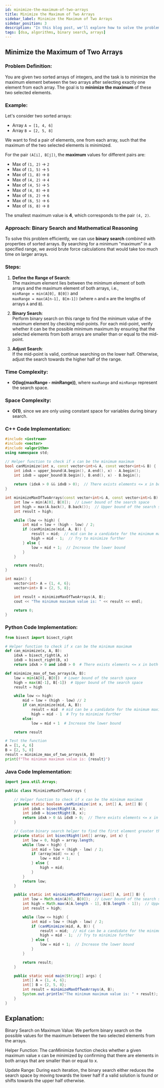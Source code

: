 ```yaml
---
id: minimize-the-maximum-of-two-arrays
title: Minimize the Maximum of Two Arrays
sidebar_label: Minimize the Maximum of Two Arrays
sidebar_position: 3
description: "In this blog post, we'll explore how to solve the problem of minimizing the maximum value between two arrays using binary search and mathematical reasoning."
tags: [dsa, algorithms, binary search, arrays]
---
```


## Minimize the Maximum of Two Arrays

### Problem Definition:

You are given two sorted arrays of integers, and the task is to minimize the maximum element between the two arrays after selecting exactly one element from each array. The goal is to **minimize the maximum** of these two selected elements.

### Example:

Let's consider two sorted arrays:

- Array `A = [1, 4, 6]`
- Array `B = [2, 5, 8]`

We want to find a pair of elements, one from each array, such that the maximum of the two selected elements is minimized.  

For the pair `(A[i], B[j])`, the **maximum** values for different pairs are:

- Max of `(1, 2)` → `2`
- Max of `(1, 5)` → `5`
- Max of `(1, 8)` → `8`
- Max of `(4, 2)` → `4`
- Max of `(4, 5)` → `5`
- Max of `(4, 8)` → `8`
- Max of `(6, 2)` → `6`
- Max of `(6, 5)` → `6`
- Max of `(6, 8)` → `8`

The smallest maximum value is **4**, which corresponds to the pair `(4, 2)`.

### Approach: Binary Search and Mathematical Reasoning

To solve this problem efficiently, we can use **binary search** combined with properties of sorted arrays. By searching for a minimum "maximum" in a specified range, we avoid brute force calculations that would take too much time on larger arrays.

### Steps:

1. **Define the Range of Search**:  
   The maximum element lies between the minimum element of both arrays and the maximum element of both arrays, i.e.,  
   `minRange = min(A[0], B[0])` and  
   `maxRange = max(A[n-1], B[m-1])` (where `n` and `m` are the lengths of arrays `A` and `B`).

2. **Binary Search**:  
   Perform binary search on this range to find the minimum value of the maximum element by checking mid-points. For each mid-point, verify whether it can be the possible minimum maximum by ensuring that the selected elements from both arrays are smaller than or equal to the mid-point.

3. **Adjust Search**:  
   If the mid-point is valid, continue searching on the lower half. Otherwise, adjust the search towards the higher half of the range.

### Time Complexity:
- **O(log(maxRange - minRange))**, where `maxRange` and `minRange` represent the search space.
  
### Space Complexity:
- **O(1)**, since we are only using constant space for variables during binary search.

### C++ Code Implementation:

```cpp
#include <iostream>
#include <vector>
#include <algorithm>
using namespace std;

// Helper function to check if x can be the minimum maximum
bool canMinimize(int x, const vector<int>& A, const vector<int>& B) {
    int idxA = upper_bound(A.begin(), A.end(), x) - A.begin();
    int idxB = upper_bound(B.begin(), B.end(), x) - B.begin();
    
    return (idxA > 0 && idxB > 0);  // There exists elements <= x in both arrays
}

int minimizeMaxOfTwoArrays(const vector<int>& A, const vector<int>& B) {
    int low = min(A[0], B[0]);  // Lower bound of the search space
    int high = max(A.back(), B.back());  // Upper bound of the search space
    int result = high;

    while (low <= high) {
        int mid = low + (high - low) / 2;
        if (canMinimize(mid, A, B)) {
            result = mid;  // mid can be a candidate for the minimum maximum
            high = mid - 1;  // Try to minimize further
        } else {
            low = mid + 1;  // Increase the lower bound
        }
    }

    return result;
}

int main() {
    vector<int> A = {1, 4, 6};
    vector<int> B = {2, 5, 8};

    int result = minimizeMaxOfTwoArrays(A, B);
    cout << "The minimum maximum value is: " << result << endl;

    return 0;
}
```

### Python Code Implementation:

```python
from bisect import bisect_right

# Helper function to check if x can be the minimum maximum
def can_minimize(x, A, B):
    idxA = bisect_right(A, x)
    idxB = bisect_right(B, x)
    return idxA > 0 and idxB > 0  # There exists elements <= x in both arrays

def minimize_max_of_two_arrays(A, B):
    low = min(A[0], B[0])  # Lower bound of the search space
    high = max(A[-1], B[-1])  # Upper bound of the search space
    result = high

    while low <= high:
        mid = low + (high - low) // 2
        if can_minimize(mid, A, B):
            result = mid  # mid can be a candidate for the minimum maximum
            high = mid - 1  # Try to minimize further
        else:
            low = mid + 1  # Increase the lower bound

    return result

# Test the function
A = [1, 4, 6]
B = [2, 5, 8]
result = minimize_max_of_two_arrays(A, B)
print(f"The minimum maximum value is: {result}")
```

### Java Code Implementation:

```java
import java.util.Arrays;

public class MinimizeMaxOfTwoArrays {

    // Helper function to check if x can be the minimum maximum
    private static boolean canMinimize(int x, int[] A, int[] B) {
        int idxA = bisectRight(A, x);
        int idxB = bisectRight(B, x);
        return idxA > 0 && idxB > 0;  // There exists elements <= x in both arrays
    }

    // Custom binary search helper to find the first element greater than x
    private static int bisectRight(int[] array, int x) {
        int low = 0, high = array.length;
        while (low < high) {
            int mid = low + (high - low) / 2;
            if (array[mid] <= x) {
                low = mid + 1;
            } else {
                high = mid;
            }
        }
        return low;
    }

    public static int minimizeMaxOfTwoArrays(int[] A, int[] B) {
        int low = Math.min(A[0], B[0]);  // Lower bound of the search space
        int high = Math.max(A[A.length - 1], B[B.length - 1]);  // Upper bound of the search space
        int result = high;

        while (low <= high) {
            int mid = low + (high - low) / 2;
            if (canMinimize(mid, A, B)) {
                result = mid;  // mid can be a candidate for the minimum maximum
                high = mid - 1;  // Try to minimize further
            } else {
                low = mid + 1;  // Increase the lower bound
            }
        }

        return result;
    }

    public static void main(String[] args) {
        int[] A = {1, 4, 6};
        int[] B = {2, 5, 8};
        int result = minimizeMaxOfTwoArrays(A, B);
        System.out.println("The minimum maximum value is: " + result);
    }
}
```


## Explanation:
Binary Search on Maximum Value:
We perform binary search on the possible values for the maximum between the two selected elements from the arrays.

Helper Function:
The canMinimize function checks whether a given maximum value x can be minimized by confirming that there are elements in both arrays that are smaller than or equal to x.

Update Range:
During each iteration, the binary search either reduces the search space by moving towards the lower half if a valid solution is found or shifts towards the upper half otherwise.